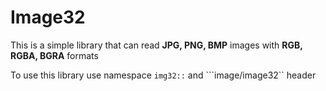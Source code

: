 # Image32

This is a simple library that can read **JPG, PNG, BMP** images with **RGB, RGBA, BGRA** formats

To use this library use namespace ```img32::``` and ```image/image32`` header